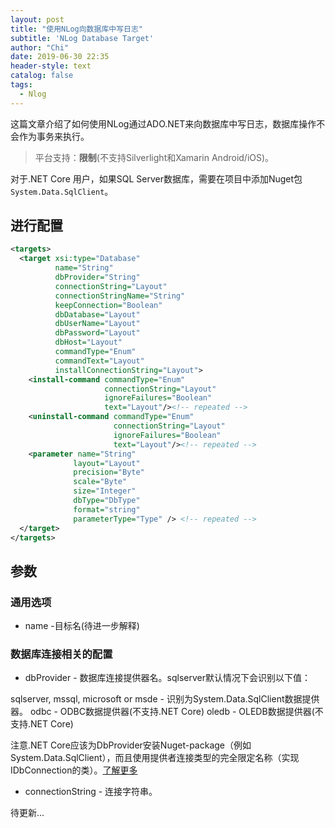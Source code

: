 ```yaml
---
layout: post
title: "使用NLog向数据库中写日志"
subtitle: 'NLog Database Target'
author: "Chi"
date: 2019-06-30 22:35
header-style: text
catalog: false
tags:
  - Nlog
---
```


这篇文章介绍了如何使用NLog通过ADO.NET来向数据库中写日志，数据库操作不会作为事务来执行。

> 平台支持：**限制**(不支持Silverlight和Xamarin Android/iOS)。

对于.NET Core 用户，如果SQL Server数据库，需要在项目中添加Nuget包`System.Data.SqlClient`。

## 进行配置

``` xml
<targets>
  <target xsi:type="Database"
          name="String"
          dbProvider="String"
          connectionString="Layout"
          connectionStringName="String"
          keepConnection="Boolean"
          dbDatabase="Layout"
          dbUserName="Layout"
          dbPassword="Layout"
          dbHost="Layout"
          commandType="Enum"
          commandText="Layout"
          installConnectionString="Layout">
    <install-command commandType="Enum"
                     connectionString="Layout"
                     ignoreFailures="Boolean"
                     text="Layout"/><!-- repeated -->
    <uninstall-command commandType="Enum"
                       connectionString="Layout"
                       ignoreFailures="Boolean"
                       text="Layout"/><!-- repeated -->
    <parameter name="String"
              layout="Layout"
              precision="Byte"
              scale="Byte"
              size="Integer"
              dbType="DbType"
              format="string"
              parameterType="Type" /> <!-- repeated -->
  </target>
</targets>
```

## 参数

### 通用选项

- name -目标名(待进一步解释)

### 数据库连接相关的配置

- dbProvider - 数据库连接提供器名。sqlserver默认情况下会识别以下值：

sqlserver, mssql, microsoft or msde - 识别为System.Data.SqlClient数据提供器。
odbc - ODBC数据提供器(不支持.NET Core)
oledb - OLEDB数据提供器(不支持.NET Core)

注意.NET Core应该为DbProvider安装Nuget-package（例如System.Data.SqlClient），而且使用提供者连接类型的完全限定名称（实现IDbConnection的类）。[了解更多](https://github.com/NLog/NLog/wiki/Database-target#dbprovider-examples)

- connectionString - 连接字符串。

待更新...
